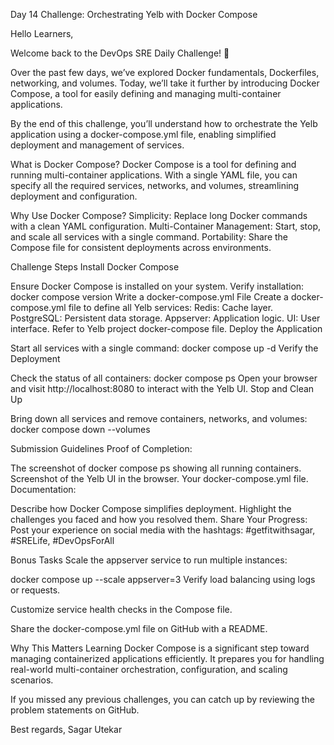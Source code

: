 Day 14 Challenge: Orchestrating Yelb with Docker Compose

Hello Learners,

Welcome back to the DevOps SRE Daily Challenge! 🎉



Over the past few days, we’ve explored Docker fundamentals, Dockerfiles, networking, and volumes. Today, we’ll take it further by introducing Docker Compose, a tool for easily defining and managing multi-container applications.

By the end of this challenge, you’ll understand how to orchestrate the Yelb application using a docker-compose.yml file, enabling simplified deployment and management of services.



What is Docker Compose?
Docker Compose is a tool for defining and running multi-container applications. With a single YAML file, you can specify all the required services, networks, and volumes, streamlining deployment and configuration.



Why Use Docker Compose?
Simplicity: Replace long Docker commands with a clean YAML configuration.
Multi-Container Management: Start, stop, and scale all services with a single command.
Portability: Share the Compose file for consistent deployments across environments.

Challenge Steps
Install Docker Compose

Ensure Docker Compose is installed on your system.
Verify installation:
docker compose version
Write a docker-compose.yml File
Create a docker-compose.yml file to define all Yelb services:
Redis: Cache layer.
PostgreSQL: Persistent data storage.
Appserver: Application logic.
UI: User interface.
Refer to Yelb project docker-compose file.
Deploy the Application

Start all services with a single command:
docker compose up -d
Verify the Deployment

Check the status of all containers:
docker compose ps
Open your browser and visit http://localhost:8080 to interact with the Yelb UI.
Stop and Clean Up

Bring down all services and remove containers, networks, and volumes:
docker compose down --volumes

Submission Guidelines
Proof of Completion:

The screenshot of docker compose ps showing all running containers.
Screenshot of the Yelb UI in the browser.
Your docker-compose.yml file.
Documentation:

Describe how Docker Compose simplifies deployment.
Highlight the challenges you faced and how you resolved them.
Share Your Progress:
Post your experience on social media with the hashtags: #getfitwithsagar, #SRELife, #DevOpsForAll

Bonus Tasks
Scale the appserver service to run multiple instances:

docker compose up --scale appserver=3
Verify load balancing using logs or requests.

Customize service health checks in the Compose file.

Share the docker-compose.yml file on GitHub with a README.


Why This Matters
Learning Docker Compose is a significant step toward managing containerized applications efficiently. It prepares you for handling real-world multi-container orchestration, configuration, and scaling scenarios.



If you missed any previous challenges, you can catch up by reviewing the problem statements on GitHub.


Best regards,
Sagar Utekar

